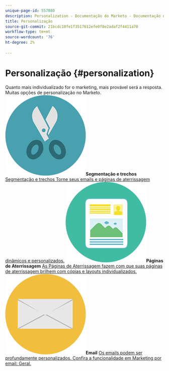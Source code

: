 ```yaml
---
unique-page-id: 557080
description: Personalization - Documentação do Marketo - Documentação do produto
title: Personalização
source-git-commit: 21bcdc10fe1f3517612efe0f8e2adaf2f4411a70
workflow-type: tm+mt
source-wordcount: '76'
ht-degree: 2%

---
```



# Personalização {#personalization}

Quanto mais individualizado for o marketing, mais provável será a resposta. Muitas opções de personalização no Marketo.
**![Segmentação e trechos](assets/graphic-design-tools-18.png)Segmentação e trechos** [Segmentação e trechos Torne seus emails e páginas de aterrissagem dinâmicos e personalizados.](https://docs.marketo.com/display/DOCS/Segmentation+and+Snippets)     **![Páginas de Aterrissagem](assets/office-artboard-80.png)Páginas de Aterrissagem** [As Páginas de Aterrissagem fazem com que suas páginas de aterrissagem brilhem com cópias e layouts individualizados.](https://docs.marketo.com/display/DOCS/Personalizing+Landing+Pages)     **![Email](assets/office-27-1.png)Email** [Os emails podem ser profundamente personalizados. Confira a funcionalidade em Marketing por email: Geral.](https://docs.marketo.com/display/DOCS/General)
